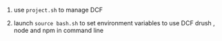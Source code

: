 1) use `project.sh` to manage DCF

2) launch `source bash.sh` to set environment variables to use DCF drush , node and npm in command line
